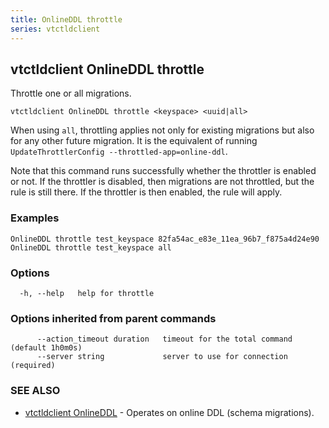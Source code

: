 ```yaml
---
title: OnlineDDL throttle
series: vtctldclient
---
```

## vtctldclient OnlineDDL throttle

Throttle one or all migrations.

```
vtctldclient OnlineDDL throttle <keyspace> <uuid|all>
```

When using `all`, throttling applies not only for existing migrations but also for any other future migration. It is the equivalent of running `UpdateThrottlerConfig --throttled-app=online-ddl`.

Note that this command runs successfully whether the throttler is enabled or not. If the throttler is disabled, then migrations are not throttled, but the rule is still there. If the throttler is then enabled, the rule will apply.

### Examples

```
OnlineDDL throttle test_keyspace 82fa54ac_e83e_11ea_96b7_f875a4d24e90
OnlineDDL throttle test_keyspace all
```

### Options

```
  -h, --help   help for throttle
```

### Options inherited from parent commands

```
      --action_timeout duration   timeout for the total command (default 1h0m0s)
      --server string             server to use for connection (required)
```

### SEE ALSO

* [vtctldclient OnlineDDL](../)	 - Operates on online DDL (schema migrations).

